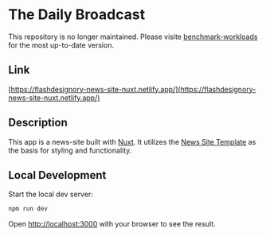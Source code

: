 # The Daily Broadcast

This repository is no longer maintained. Please visite [benchmark-workloads](https://github.com/GoogleChromeLabs/benchmark-workloads) for the most up-to-date version.

## Link

[https://flashdesignory-news-site-nuxt.netlify.app/](https://flashdesignory-news-site-nuxt.netlify.app/)

## Description
This app is a news-site built with [Nuxt](https://nuxt.com/). It utilizes the [News Site Template](https://github.com/flashdesignory/news-site-template) as the basis for styling and functionality.

## Local Development

Start the local dev server:

```bash
npm run dev
```

Open [http://localhost:3000](http://localhost:3000) with your browser to see the result.

